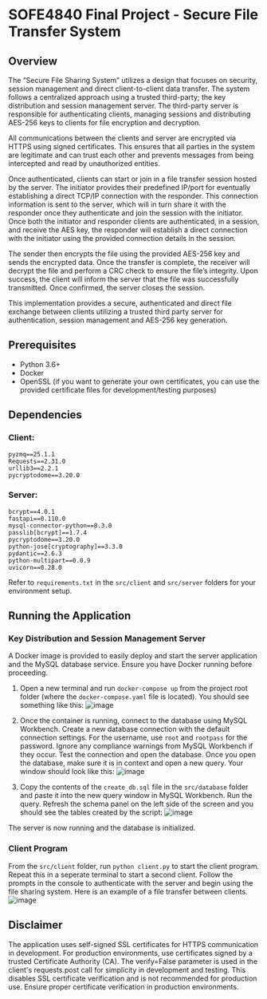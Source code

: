 # SOFE4840 Final Project - Secure File Transfer System

## Overview

The “Secure File Sharing System” utilizes a design that focuses on security, session management and direct client-to-client data transfer. The system follows a centralized approach using a trusted third-party; the key distribution and session management server. The third-party server is responsible for authenticating clients, managing sessions and distributing AES-256 keys to clients for file encryption and decryption.

All communications between the clients and server are encrypted via HTTPS using signed certificates. This ensures that all parties in the system are legitimate and can trust each other and prevents messages from being intercepted and read by unauthorized entities.

Once authenticated, clients can start or join in a file transfer session hosted by the server. The initiator provides their predefined IP/port for eventually establishing a direct TCP/IP connection with the responder. This connection information is sent to the server, which will in turn share it with the responder once they authenticate and join the session with the initiator. Once both the initiator and responder clients are authenticated, in a session, and receive the AES key, the responder will establish a direct connection with the initiator using the provided connection details in the session.

The sender then encrypts the file using the provided AES-256 key and sends the encrypted data. Once the transfer is complete, the receiver will decrypt the file and perform a CRC check to ensure the file’s integrity. Upon success, the client will inform the server that the file was successfully transmitted. Once confirmed, the server closes the session.

This implementation provides a secure, authenticated and direct file exchange between clients utilizing a trusted third party server for authentication, session management and AES-256 key generation.

## Prerequisites

- Python 3.6+
- Docker
- OpenSSL (if you want to generate your own certificates, you can use the provided certificate files for development/testing purposes)

## Dependencies

### Client:

```
pyzmq==25.1.1
Requests==2.31.0
urllib3==2.2.1
pycryptodome==3.20.0
```

### Server:

```
bcrypt==4.0.1
fastapi==0.110.0
mysql-connector-python==8.3.0
passlib[bcrypt]==1.7.4
pycryptodome==3.20.0
python-jose[cryptography]==3.3.0
pydantic==2.6.3
python-multipart==0.0.9
uvicorn==0.28.0
```

Refer to `requirements.txt` in the `src/client` and `src/server` folders for your environment setup.

## Running the Application

### Key Distribution and Session Management Server

A Docker image is provided to easily deploy and start the server application and the MySQL database service. Ensure you have Docker running before proceeding.
1. Open a new terminal and run `docker-compose up` from the project root folder (where the `docker-compose.yaml` file is located). You should see something like this:
![image](https://github.com/danielgrewal/SecureFileTransfer/assets/58871999/7e783506-cc1c-4efd-b3ac-5a1fd1ff8fc9)

2. Once the container is running, connect to the database using MySQL Workbench. Create a new database connection with the default connection settings. For the username, use `root` and `rootpass` for the password. Ignore any compliance warnings from MySQL Workbench if they occur. Test the connection and open the database. Once you open the database, make sure it is in context and open a new query. Your window should look like this:
![image](https://github.com/danielgrewal/SecureFileTransfer/assets/58871999/a72b25cd-dcc1-4c7b-b205-aae88b790fe2)

3. Copy the contents of the `create_db.sql` file in the `src/database` folder and paste it into the new query window in MySQL Workbench. Run the query. Refresh the schema panel on the left side of the screen and you should see the tables created by the script:
![image](https://github.com/danielgrewal/SecureFileTransfer/assets/58871999/36df2d24-4eba-49f7-8103-f65938812998)

The server is now running and the database is initialized.

### Client Program

From the `src/client` folder, run `python client.py` to start the client program. Repeat this in a seperate terminal to start a second client.
Follow the prompts in the console to authenticate with the server and begin using the file sharing system. Here is an example of a file transfer between clients.
![image](https://github.com/danielgrewal/SecureFileTransfer/assets/58871999/9f343580-0be6-461d-bbbc-ce25e967db3a)

## Disclaimer

The application uses self-signed SSL certificates for HTTPS communication in development. For production environments, use certificates signed by a trusted Certificate Authority (CA).
The verify=False parameter is used in the client's requests.post call for simplicity in development and testing. This disables SSL certificate verification and is not recommended for production use. Ensure proper certificate verification in production environments.
